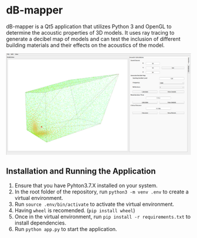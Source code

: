 # dB-mapper

dB-mapper is a Qt5 application that utilizes Python 3 and OpenGL to determine the acoustic properties of 3D models. It uses ray tracing to generate a decibel map of models and can test the inclusion of different building materials and their effects on the acoustics of the model.

![GUI](img/GUI.png)

## Installation and Running the Application

1. Ensure that you have Pyhton3.7.X installed on your system.
2. In the root folder of the repository, run `python3 -m venv .env` to create a virtual environment.
3. Run `source .env/bin/activate` to activate the virtual environment.
4. Having `wheel` is recomended. (`pip install wheel`)
5. Once in the virtual environment, run `pip install -r requirements.txt` to install dependencies.
6. Run `python app.py` to start the application.